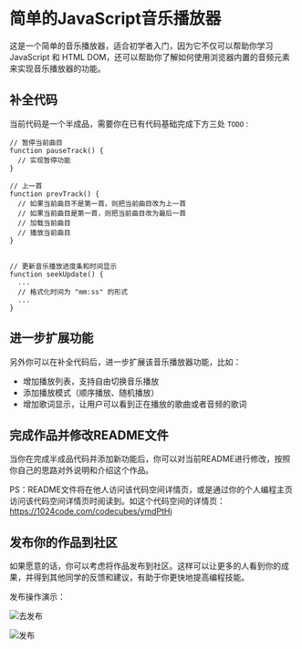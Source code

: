 # 简单的JavaScript音乐播放器

这是一个简单的音乐播放器，适合初学者入门，因为它不仅可以帮助你学习 JavaScript 和 HTML DOM，还可以帮助你了解如何使用浏览器内置的音频元素来实现音乐播放器的功能。


## 补全代码

当前代码是一个半成品，需要你在已有代码基础完成下方三处 `TODO` :

```
// 暂停当前曲目
function pauseTrack() {
  // 实现暂停功能 
}
```

```
// 上一首
function prevTrack() {
  // 如果当前曲目不是第一首，则把当前曲目改为上一首
  // 如果当前曲目是第一首，则把当前曲目改为最后一首
  // 加载当前曲目
  // 播放当前曲目
}
```

```

// 更新音乐播放进度条和时间显示
function seekUpdate() {
  ...
  // 格式化时间为 "mm:ss" 的形式    
  ...
}
```

## 进一步扩展功能

另外你可以在补全代码后，进一步扩展该音乐播放器功能，比如：
- 增加播放列表，支持自由切换音乐播放
- 添加播放模式（顺序播放、随机播放）
- 增加歌词显示，让用户可以看到正在播放的歌曲或者音频的歌词

## 完成作品并修改README文件

当你在完成半成品代码并添加新功能后，你可以对当前README进行修改，按照你自己的思路对外说明和介绍这个作品。

PS：README文件将在他人访问该代码空间详情页，或是通过你的个人编程主页访问该代码空间详情页时阅读到。如这个代码空间的详情页：https://1024code.com/codecubes/ymdPtHj


## 发布你的作品到社区

如果愿意的话，你可以考虑将作品发布到社区。这样可以让更多的人看到你的成果，并得到其他同学的反馈和建议，有助于你更快地提高编程技能。

发布操作演示：

![去发布](https://1024-staging-1258723534.cos.ap-guangzhou.myqcloud.com/assets/gotopublish.pic.jpg)

![发布](https://1024-staging-1258723534.cos.ap-guangzhou.myqcloud.com/assets/publish.png)